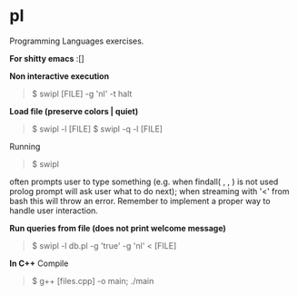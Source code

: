 # pl
Programming Languages exercises.

**For shitty emacs**
:[]

**Non interactive execution**
> $ swipl [FILE] -g 'nl' -t halt 

**Load file (preserve colors | quiet)**
> $ swipl -l [FILE]
> $ swipl -q -l [FILE]

Running 
> $ swipl 

often prompts user to type something (e.g. when findall( , , ) is not used prolog prompt will ask user what to do next); when streaming with '<' from bash this will throw an error. Remember to implement a proper way to handle user interaction.

**Run queries from file (does not print welcome message)**
> $ swipl -l db.pl -g 'true' -g 'nl' < [FILE]

**In C++**
Compile
> $ g++ [files.cpp] -o main; ./main


